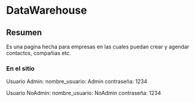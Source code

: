# DataWarehouse 

## Resumen

Es una pagina hecha para empresas en las cuales puedan crear y agendar contactos, compañias etc. 


### En el sitio

Usuario Admin: nombre_usuario: Admin
               contraseña: 1234


Usuario NoAdmin: nombre_usuario: NoAdmin
                 contraseña: 1234
